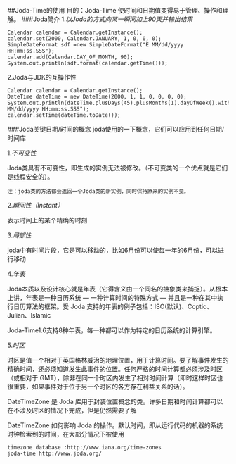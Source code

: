 ##Joda-Time的使用
目的：Joda-Time 使时间和日期值变得易于管理、操作和理解。
###Joda简介
1.*以Joda的方式向某一瞬间加上90天并输出结果*

	Calendar calendar = Calendar.getInstance();
	calendar.set(2000, Calendar.JANUARY, 1, 0, 0, 0);
	SimpleDateFormat sdf =new SimpleDateFormat("E MM/dd/yyyy HH:mm:ss.SSS");
	calendar.add(Calendar.DAY_OF_MONTH, 90);
	System.out.println(sdf.format(calendar.getTime()));
2.Joda与JDK的互操作性

	Calendar calendar = Calendar.getInstance();
	DateTime dateTime = new DateTime(2000, 1, 1, 0, 0, 0, 0);
	System.out.println(dateTime.plusDays(45).plusMonths(1).dayOfWeek().withMaximumValue().toString("E MM/dd/yyyy HH:mm:ss.SSS");
	calendar.setTime(dateTime.toDate());
###Joda关键日期/时间的概念
joda使用的一下概念，它们可以应用到任何日期/时间库

1.*不可变性*

Joda类具有不可变性，即生成的实例无法被修改。（不可变类的一个优点就是它们是线程安全的）。

	注：joda类的方法都会返回一个Joda类的新实例，同时保持原来的实例不变。
2.*瞬间性（Instant）*

表示时间上的某个精确的时刻

3.*局部性*

joda中有时间片段，它是可以移动的，比如6月份可以使每一年的6月份，可以进行移动

4.*年表*

Joda本质以及设计核心就是年表（它得含义由一个同名的抽象类来捕捉）。从根本上讲，年表是一种日历系统 — 一种计算时间的特殊方式 — 并且是一种在其中执行日历算法的框架。受 Joda 支持的年表的例子包括：ISO(默认)、Coptic、Julian、lslamic

Joda-Time1.6支持8种年表，每一种都可以作为特定的日历系统的计算引擎。

5.*时区*

时区是值一个相对于英国格林威治的地理位置，用于计算时间。要了解事件发生的精确时间，还必须知道发生此事件的位置。任何严格的时间计算都必须涉及时区（或相对于 GMT），除非在同一个时区内发生了相对时间计算（即时这样时区也很重要，如果事件对于位于另一个时区的各方存在利益关系的话）。

DateTimeZone 是 Joda 库用于封装位置概念的类。许多日期和时间计算都可以在不涉及时区的情况下完成，但是仍然需要了解 

DateTimeZone 如何影响 Joda 的操作。默认时间，即从运行代码的机器的系统时钟检索到的时间，在大部分情况下被使用

	timezone database :http://www.iana.org/time-zones
	joda-time http://www.joda.org/
